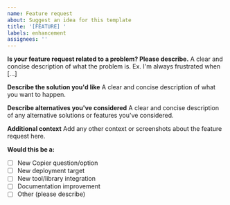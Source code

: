 ```yaml
---
name: Feature request
about: Suggest an idea for this template
title: '[FEATURE] '
labels: enhancement
assignees: ''
---
```


**Is your feature request related to a problem? Please describe.**
A clear and concise description of what the problem is. Ex. I'm always frustrated when [...]

**Describe the solution you'd like**
A clear and concise description of what you want to happen.

**Describe alternatives you've considered**
A clear and concise description of any alternative solutions or features you've considered.

**Additional context**
Add any other context or screenshots about the feature request here.

**Would this be a:**
- [ ] New Copier question/option
- [ ] New deployment target
- [ ] New tool/library integration
- [ ] Documentation improvement
- [ ] Other (please describe)
